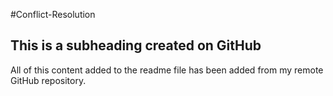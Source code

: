 #Conflict-Resolution

 ## This is a subheading created on GitHub

  All of this content added to the readme file has been added from my remote GitHub repository.
